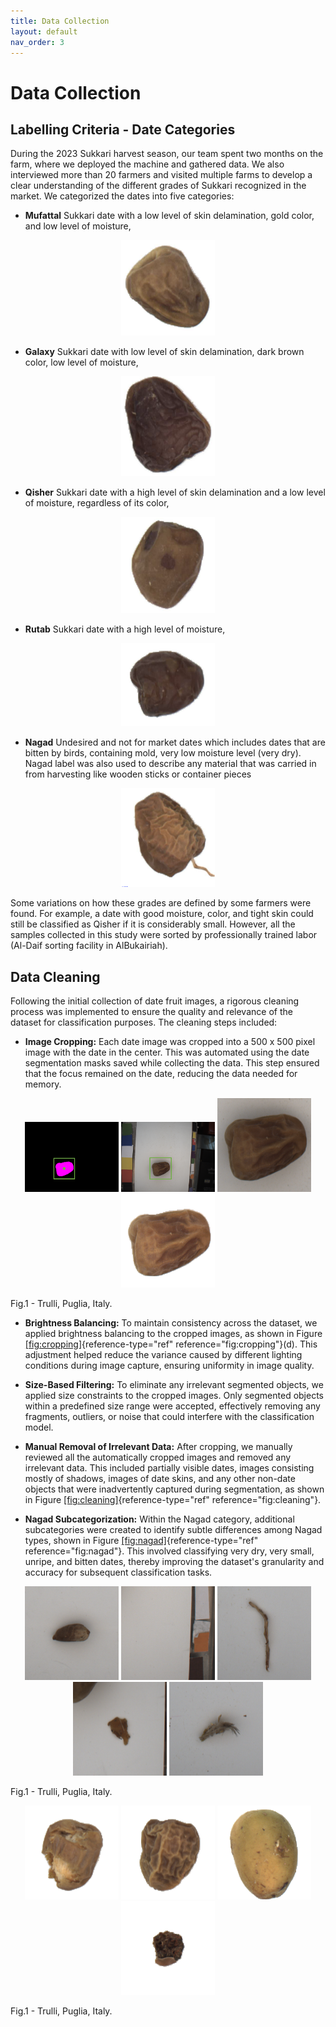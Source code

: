 ```yaml
---
title: Data Collection
layout: default
nav_order: 3
---
```


# Data Collection

## Labelling Criteria - Date Categories

During the 2023 Sukkari harvest season, our team spent two months on the
farm, where we deployed the machine and gathered data. We also
interviewed more than 20 farmers and visited multiple farms to develop a
clear understanding of the different grades of Sukkari recognized in the
market. We categorized the dates into five categories:

-   **Mufattal** Sukkari date with a low level of skin delamination,
    gold color, and low level of moisture,
    
<p align="center">
  <img src="assets/images/Mufattal.png" width="150" text="Mufattal">
</p>
    
-   **Galaxy** Sukkari date with low level of skin delamination, dark
    brown color, low level of moisture,
    
  <p align="center">
  <img src="assets/images/Galaxy.png" width="150" text="Galaxy">
</p>

-   **Qisher** Sukkari date with a high level of skin delamination and a
    low level of moisture, regardless of its color,
    
<p align="center">
  <img src="assets/images/Qisher.png" width="150" text="Qisher">
</p>
    
-   **Rutab** Sukkari date with a high level of moisture,

<p align="center">
  <img src="assets/images/Rutab.png" width="150" text="Rutab">
</p>
    
-   **Nagad** Undesired and not for market dates which includes dates
    that are bitten by birds, containing mold, very low moisture level
    (very dry). Nagad label was also used to describe any material that
    was carried in from harvesting like wooden sticks or container
    pieces
<p align="center">
  <img src="assets/images/Nagad.png" width="150" text="Nagad">
</p>

Some variations on how these grades are defined by some farmers were
found. For example, a date with good moisture, color, and tight skin
could still be classified as Qisher if it is considerably small.
However, all the samples collected in this study were sorted by
professionally trained labor (Al-Daif sorting facility in AlBukairiah).

## Data Cleaning

Following the initial collection of date fruit images, a rigorous
cleaning process was implemented to ensure the quality and relevance of
the dataset for classification purposes. The cleaning steps included:

-   **Image Cropping:** Each date image was cropped into a
    500 x 500 pixel image with the date in the center. This was
    automated using the date segmentation masks saved while collecting
    the data. This step ensured that the focus remained on the date,
    reducing the data needed for memory. 
<p align="center">
  <img src="assets/images/mask_0014_box.png" width="150" text="Mufattal">
  <img src="assets/images/bgrimg_0014_box.png" width="150" text="Qisher">
  <img src="assets/images/CR_DateImage_bgrimg_0014.png" width="150" text="Rutab">
  <img src="assets/images/WB_DateImage_bgrimg_0014.png" width="150" text="Galaxy">
    <figcaption>Fig.1 - Trulli, Puglia, Italy.</figcaption>
</p>

-   **Brightness Balancing:** To maintain consistency across the
    dataset, we applied brightness balancing to the cropped images, as
    shown in Figure
    [\[fig:cropping\]](#fig:cropping){reference-type="ref"
    reference="fig:cropping"}(d). This adjustment helped reduce the
    variance caused by different lighting conditions during image
    capture, ensuring uniformity in image quality.
    
-   **Size-Based Filtering:** To eliminate any irrelevant segmented
    objects, we applied size constraints to the cropped images. Only
    segmented objects within a predefined size range were accepted,
    effectively removing any fragments, outliers, or noise that could
    interfere with the classification model.

-   **Manual Removal of Irrelevant Data:** After cropping, we manually
    reviewed all the automatically cropped images and removed any
    irrelevant data. This included partially visible dates, images
    consisting mostly of shadows, images of date skins, and any other
    non-date objects that were inadvertently captured during
    segmentation, as shown in Figure
    [\[fig:cleaning\]](#fig:cleaning){reference-type="ref"
    reference="fig:cleaning"}.



-   **Nagad Subcategorization:** Within the Nagad category, additional
    subcategories were created to identify subtle differences among
    Nagad types, shown in Figure
    [\[fig:nagad\]](#fig:nagad){reference-type="ref"
    reference="fig:nagad"}. This involved classifying very dry, very
    small, unripe, and bitten dates, thereby improving the dataset's
    granularity and accuracy for subsequent classification tasks.



<p align="center">
  <img src="assets/images/clean_1.png" width="150" text="Mufattal">
  <img src="assets/images/clean_2.png" width="150" text="Qisher">
  <img src="assets/images/clean_3.png" width="150" text="Rutab">
  <img src="assets/images/clean_4.png" width="150" text="Galaxy">
  <img src="assets/images/clean_5.png" width="150" text="Nagad">
    <figcaption>Fig.1 - Trulli, Puglia, Italy.</figcaption>
</p>

<p align="center">
  <img src="assets/images/nagad_bitten.png" width="150" text="Mufattal">
  <img src="assets/images/nagad_2.png" width="150" text="Qisher">
  <img src="assets/images/nagad_notripe.png" width="150" text="Rutab">
  <img src="assets/images/nagad_small.png" width="150" text="Galaxy">
    <figcaption>Fig.1 - Trulli, Puglia, Italy.</figcaption>
</p>
